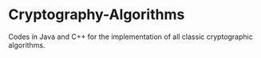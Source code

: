 # Cryptography-Algorithms

Codes in Java and C++ for the implementation of all classic cryptographic algorithms.

